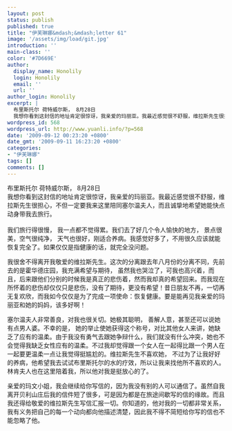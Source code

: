 ```yaml
---
layout: post
status: publish
published: true
title: "伊芙琳娜&mdash;&mdash;letter 61"
image: '/assets/img/load/git.jpg'
introduction: ''
main-class: ''
color: '#7D669E'
author:
  display_name: Honolily
  login: Honolily
  email: ''
  url: ''
author_login: Honolily
excerpt: |
  布里斯托尔 荷特威尔斯， 8月28日
  我想你看到这封信的地址肯定很惊讶，我亲爱的玛丽亚。我最近感觉很不舒服，维拉斯先生很担心，不但一定要我来这里陪同塞尔温夫人，而且诚挚地希望她能快点动身带我去旅行。
wordpress_id: 568
wordpress_url: http://www.yuanli.info/?p=568
date: '2009-09-12 00:23:20 +0800'
date_gmt: '2009-09-11 16:23:20 +0800'
categories:
- "伊芙琳娜"
tags: []
comments: []
---
```

<p>布里斯托尔 荷特威尔斯， 8月28日<br />
我想你看到这封信的地址肯定很惊讶，我亲爱的玛丽亚。我最近感觉很不舒服，维拉斯先生很担心，不但一定要我来这里陪同塞尔温夫人，而且诚挚地希望她能快点动身带我去旅行。<br />
<a id="more"></a><a id="more-568"></a><br />
我们旅行得很慢， 我一点都不觉得累。我们去了好几个令人愉快的地方， 景点很美，空气很纯净， 天气也很好，刚适合养病。我感觉好多了，不用很久应该就能恢复完全了。如果仅仅是指健康的话，就完全没问题。</p>
<p>我很舍不得离开我敬爱的维拉斯先生。这次的分离跟去年八月份的分离不同，先前去的是霍华德庄园，我充满希望与期待， 虽然我也哭泣了，可我也高兴着，而且，后来跟他们分别的时候我是真正的悲伤着，然而我却真的希望回来。而我现在所怀着的悲伤却仅仅只是悲伤，没有了期待，更没有希望！昔日朋友不再，一切再无复欢欣，而我如今仅仅是为了完成一项使命：恢复健康。要是能再见我亲爱的玛丽亚和她的妈妈，该多好啊！</p>
<p>塞尔温夫人非常善良，对我也很关切。她极其聪明， 善解人意，甚至还可以说她有点男人婆。不幸的是， 她的举止使她获得这个称号，对比其他女人来讲，她缺乏了应有的温柔。由于我没有勇气去跟她争辩什么，我们就没有什么冲突，她也不会觉得我缺乏女性应有的温柔。不过我却觉得跟一个女人在一起得比跟一个男人在一起要更温柔一点让我觉得挺尴尬的。维拉斯先生不喜欢她， 不过为了让我好好的养病，他希望我去试试布里斯托尔的水的疗效，所以让我来找他所不喜欢的人。 林肯夫人也在这里陪着我，所以他对我是挺放心的了。</p>
<p>亲爱的玛文小姐，我会继续给你写信的，因为我没有别的人可以通信了。虽然自我离开贝利山庄后我的信件短了很多，可是因为都是在旅途间歇写的信的缘故。而且我还得给敬爱的维拉斯先生写信汇报一切。你知道的，他对我的一切都非常关系，我有义务把自己的每一个动向都向他描述清楚，因此我不得不简短给你写的信也不能忽略了他。</p>
